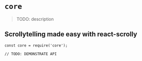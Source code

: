 # `core`

> TODO: description

## Scrollytelling made easy with react-scrolly

```
const core = require('core');

// TODO: DEMONSTRATE API
```
